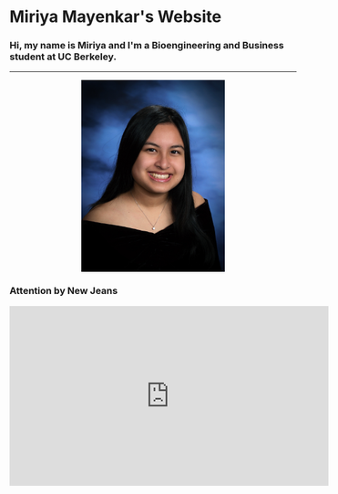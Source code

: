 # Miriya Mayenkar's Website
### Hi, my name is Miriya and I'm a Bioengineering and Business student at UC Berkeley.
<hr>
 <img src="./IMG_1013 3.JPG" style="width:50%; margin:auto; display:block">

### Attention by New Jeans
<iframe width="560" height="315" src="https://www.youtube.com/embed/js1CtxSY38I" title="YouTube video player" frameborder="0" allow="accelerometer; autoplay; clipboard-write; encrypted-media; gyroscope; picture-in-picture; web-share" allowfullscreen></iframe>
